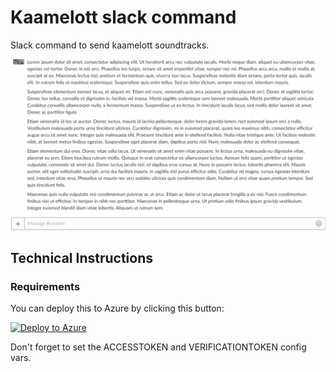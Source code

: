 # Kaamelott slack command

Slack command to send kaamelott soundtracks.

![example](/screenshot.gif "example")

## Technical Instructions

### Requirements

You can deploy this to Azure by clicking this button:

[![Deploy to Azure](http://azuredeploy.net/deploybutton.png)](https://portal.azure.com/#create/Microsoft.Template/uri/https%3A%2F%2Fraw.githubusercontent.com%2FMiKaDoO%2Fkaamelottslackcommand%2Fazurefunction%2Fazuredeploy.json)

Don't forget to set the ACCESSTOKEN and VERIFICATIONTOKEN config vars.